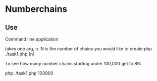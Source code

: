 # Numberchains

## Use

Command line application

takes one arg, n. N is the number of chains you would like to create
php ./task1.php [n]

To see how many number chains starting under 100,000 get to 89:

php ./task1.php 100000
